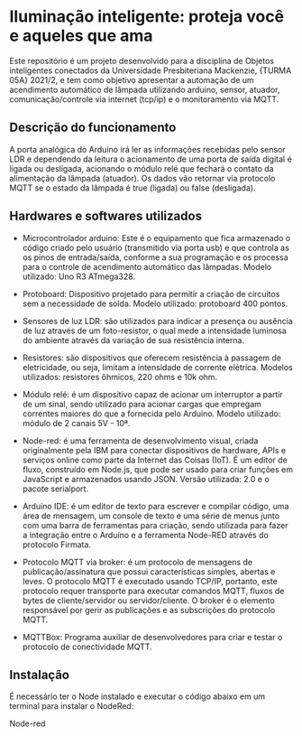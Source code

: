 # Iluminação inteligente: proteja você e aqueles que ama

Este repositório é um projeto desenvolvido para a disciplina de Objetos inteligentes conectados da Universidade Presbiteriana Mackenzie, {TURMA 05A} 2021/2, e tem como objetivo apresentar a automação de um acendimento automático de lâmpada utilizando arduino, sensor, atuador, comunicação/controle via internet (tcp/ip) e o monitoramento via MQTT.  

## Descrição do funcionamento

A porta analógica do Arduino irá ler as informações recebidas pelo sensor LDR e dependendo da leitura o acionamento de uma porta de saída digital é ligada ou desligada, acionando o módulo relé que fechará o contato da alimentação da lâmpada (atuador). Os dados vão retornar via protocolo MQTT se o estado da lâmpada é true (ligada) ou false (desligada).

## Hardwares e softwares utilizados

- Microcontrolador arduino: Este é o equipamento que fica armazenado o código criado pelo usuário (transmitido via porta usb) e que controla as os pinos de entrada/saída, conforme a sua programação e os processa para o controle de acendimento automático das lâmpadas. Modelo utilizado: Uno R3 ATmega328.

- Protoboard: Dispositivo projetado para permitir a criação de circuitos sem a necessidade de solda. Modelo utilizado: protoboard 400 pontos.

- Sensores de luz LDR: são utilizados para indicar a presença ou ausência de luz através de um foto-resistor, o qual mede a intensidade luminosa do ambiente através da variação de sua resistência interna.

- Resistores: são dispositivos que oferecem resistência à passagem de eletricidade, ou seja, limitam a intensidade de corrente elétrica. Modelos utilizados: resistores ôhmicos, 220 ohms e 10k ohm.

- Módulo relé: é um dispositivo capaz de acionar um interruptor a partir de um sinal, sendo utilizado para acionar cargas que empregam correntes maiores do que a fornecida pelo Arduino. Modelo utilizado: módulo de 2 canais 5V - 10ª.

- Node-red: é uma ferramenta de desenvolvimento visual, criada originalmente pela IBM para conectar dispositivos de hardware, APIs e serviços online como parte da Internet das Coisas (IoT). É um editor de fluxo, construído em Node.js, que pode ser usado para criar funções em JavaScript e armazenados usando JSON. Versão utilizada: 2.0 e o pacote serialport.

- Arduino IDE: é um editor de texto para escrever e compilar código, uma área de mensagem, um console de texto e uma série de menus junto com uma barra de ferramentas para criação, sendo utilizada para fazer a integração entre o Arduíno e a ferramenta Node-RED através do protocolo Firmata. 

- Protocolo MQTT via broker: é um protocolo de mensagens de publicação/assinatura que possui características simples, abertas e leves. O protocolo MQTT é executado usando TCP/IP, portanto, este protocolo requer transporte para executar comandos MQTT, fluxos de bytes de cliente/servidor ou servidor/cliente. O broker é o elemento responsável por gerir as publicações e as subscrições do protocolo MQTT.

- MQTTBox: Programa auxiliar de desenvolvedores para criar e testar o protocolo de conectividade MQTT. 

## Instalação

É necessário ter o Node instalado e executar o código abaixo em um terminal para instalar o NodeRed:

Node-red


